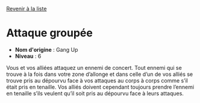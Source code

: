[Revenir à la liste](list.md)

# Attaque groupée

 * **Nom d'origine** : Gang Up
 * **Niveau** : 6


<p>Vous et vos alliées attaquez un ennemi de concert. Tout ennemi qui se trouve à la fois dans votre zone d’allonge et dans celle d’un de vos alliés se trouve pris au dépourvu face à vos attaques au corps à corps comme s’il était pris en tenaille. Vos alliés doivent cependant toujours prendre l’ennemi en tenaille s’ils veulent qu’il soit pris au dépourvu face à leurs attaques.</p>